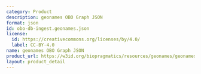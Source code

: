 ```yaml
---
category: Product
description: geonames OBO Graph JSON
format: json
id: obo-db-ingest.geonames.json
license:
  id: https://creativecommons.org/licenses/by/4.0/
  label: CC-BY-4.0
name: geonames OBO Graph JSON
product_url: https://w3id.org/biopragmatics/resources/geonames/geonames.json
layout: product_detail
---
```

